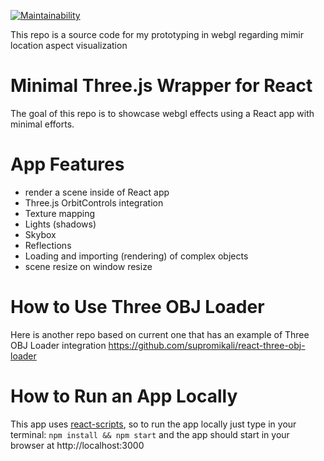 [![Maintainability](https://api.codeclimate.com/v1/badges/a99a88d28ad37a79dbf6/maintainability)](https://codeclimate.com/github/codeclimate/codeclimate/maintainability)

This repo is a source code for my prototyping in webgl regarding mimir location aspect visualization

# Minimal Three.js Wrapper for React

The goal of this repo is to showcase webgl effects using a React app with minimal efforts. 

# App Features

- render a scene inside of React app
- Three.js OrbitControls integration
- Texture mapping
- Lights (shadows)
- Skybox
- Reflections
- Loading and importing (rendering) of complex objects
- scene resize on window resize

# How to Use Three OBJ Loader
Here is another repo based on current one that has an example of Three OBJ Loader integration https://github.com/supromikali/react-three-obj-loader

# How to Run an App Locally

This app uses [react-scripts](https://github.com/facebook/create-react-app#readme), so to run the app locally just type in your terminal: `npm install && npm start` and the app should start in your browser at http://localhost:3000
